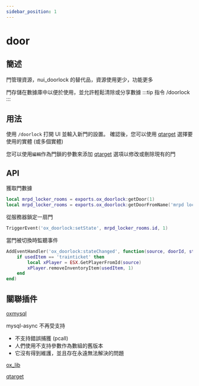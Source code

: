```yaml
---
sidebar_position: 1
---
```


# door

## 簡述

門管理資源，nui_doorlock 的替代品，資源使用更少，功能更多

門存儲在數據庫中以便於使用，並允許輕鬆清除或分享數據
:::tip 指令
/doorlock 
:::

## 用法

使用 `/doorlock` 打開 UI 並輸入新門的設置。
確認後，您可以使用 [qtarget](./qtarget) 選擇要使用的實體 (或多個實體)

您可以使用`編輯`作為門鎖的參數來添加 [qtarget](./qtarget) 選項以修改或刪除現有的門

## API

獲取門數據
```lua
local mrpd_locker_rooms = exports.ox_doorlock:getDoor(1)
local mrpd_locker_rooms = exports.ox_doorlock:getDoorFromName('mrpd locker rooms')
```
從服務器鎖定一扇門
```lua
TriggerEvent('ox_doorlock:setState', mrpd_locker_rooms.id, 1)
```
當門被切換時監聽事件
```lua
AddEventHandler('ox_doorlock:stateChanged', function(source, doorId, state, usedItem)
    if usedItem == 'trainticket' then
        local xPlayer = ESX.GetPlayerFromId(source)
        xPlayer.removeInventoryItem(usedItem, 1)
    end
end)
```

## 關聯插件

[oxmysql](./oxmysql)
	
mysql-async 不再受支持
- 不支持錯誤捕獲 (pcall)
- 人們使用不支持參數作為數組的舊版本
- 它沒有得到維護，並且存在永遠無法解決的問題

[ox_lib](../../lib/ox)

[qtarget](./qtarget)